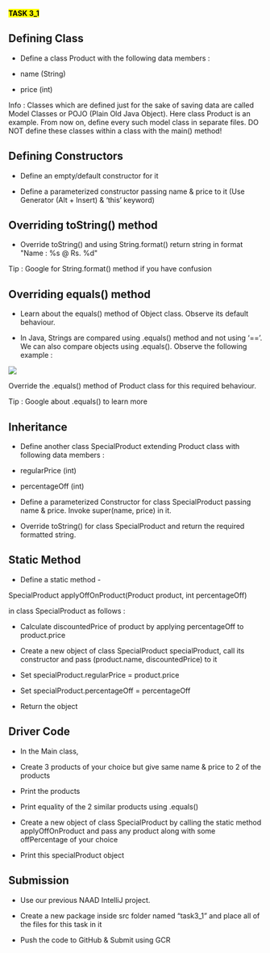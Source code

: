 **<mark>TASK 3_1</mark>**

## Defining Class

- Define a class Product with the following data members :

- name (String)

- price (int)

Info : Classes which are defined just for the sake of saving data are called Model Classes or POJO (Plain Old Java Object). Here class Product is an example. From now on, define every such model class in separate files. DO NOT define these classes within a class with the main() method!

## Defining Constructors

- Define an empty/default constructor for it

- Define a parameterized constructor passing name & price to it (Use Generator (Alt + Insert) & ‘this’ keyword)

## Overriding toString() method

- Override toString() and using String.format() return string in format "Name : %s @ Rs. %d" 

Tip : Google for String.format() method if you have confusion

## Overriding equals() method

- Learn about the equals() method of Object class. Observe its default behaviour.

- In Java, Strings are compared using .equals() method and not using ‘==’. We can also compare objects using .equals(). Observe the following example : 

![](https://lh4.googleusercontent.com/VnYSpNuOd0WNCkEaQt8ZYgUAqrun_xpvUsDfSzgsp-gWiJ5he-jx2f-JE4dHZvFk8sC9SCkeKmfSw_ElaPIrPjSqF389d5UAgMIUYoZ6Z3_cUDJj_aK7kN8cI-B_ccRx1Ke0wGWA)

Override the .equals() method of Product class for this required behaviour.

Tip : Google about .equals() to learn more

## Inheritance

- Define another class SpecialProduct extending Product class with following data members :

- regularPrice (int)

- percentageOff (int)

- Define a parameterized Constructor for class SpecialProduct passing name & price. Invoke super(name, price) in it.

- Override toString() for class SpecialProduct and return the required formatted string.

## Static Method

- Define a static method -

SpecialProduct applyOffOnProduct(Product product, int percentageOff)

in class SpecialProduct as follows :

- Calculate discountedPrice of product by applying percentageOff to product.price

- Create a new object of class SpecialProduct specialProduct, call its constructor and pass (product.name, discountedPrice) to it

- Set specialProduct.regularPrice = product.price

- Set specialProduct.percentageOff = percentageOff

- Return the object

## Driver Code

- In the Main class,

- Create 3 products of your choice but give same name & price to 2 of the products

- Print the products

- Print equality of the 2 similar products using .equals()

- Create a new object of class SpecialProduct by calling the static method applyOffOnProduct and pass any product along with some offPercentage of your choice

- Print this specialProduct object

## Submission

- Use our previous NAAD IntelliJ project.

- Create a new package inside src folder named “task3_1” and place all of the files for this task in it

- Push the code to GitHub & Submit using GCR


